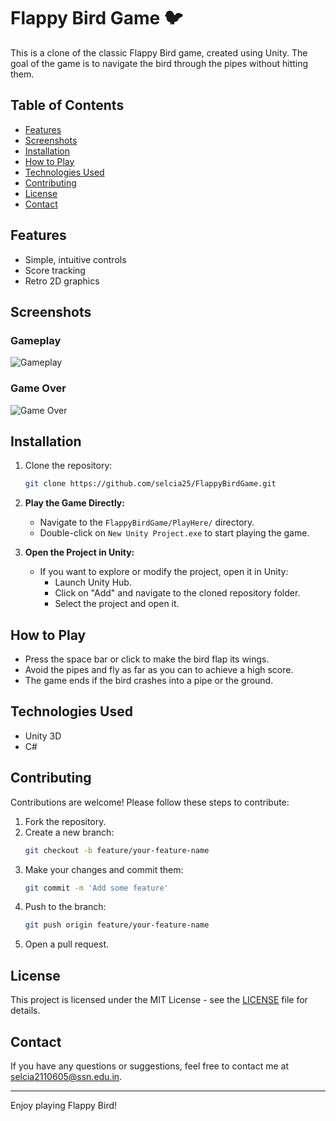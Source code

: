# Flappy Bird Game 🐦

This is a clone of the classic Flappy Bird game, created using Unity. The goal of the game is to navigate the bird through the pipes without hitting them.

## Table of Contents

- [Features](#features)
- [Screenshots](#screenshots)
- [Installation](#installation)
- [How to Play](#how-to-play)
- [Technologies Used](#technologies-used)
- [Contributing](#contributing)
- [License](#license)
- [Contact](#contact)

## Features

- Simple, intuitive controls
- Score tracking
- Retro 2D graphics

## Screenshots

### Gameplay
![Gameplay](FlappyBirdGame/screenshots/game-play.png)

### Game Over
![Game Over](FlappyBirdGame/screenshots/game-over.png)

## Installation

1. Clone the repository:
    ```sh
    git clone https://github.com/selcia25/FlappyBirdGame.git
    ```
2. **Play the Game Directly:**
    - Navigate to the `FlappyBirdGame/PlayHere/` directory.
    - Double-click on `New Unity Project.exe` to start playing the game.

3. **Open the Project in Unity:**
    - If you want to explore or modify the project, open it in Unity:
        - Launch Unity Hub.
        - Click on "Add" and navigate to the cloned repository folder.
        - Select the project and open it.

## How to Play

- Press the space bar or click to make the bird flap its wings.
- Avoid the pipes and fly as far as you can to achieve a high score.
- The game ends if the bird crashes into a pipe or the ground.

## Technologies Used

- Unity 3D
- C#

## Contributing

Contributions are welcome! Please follow these steps to contribute:

1. Fork the repository.
2. Create a new branch:
    ```sh
    git checkout -b feature/your-feature-name
    ```
3. Make your changes and commit them:
    ```sh
    git commit -m 'Add some feature'
    ```
4. Push to the branch:
    ```sh
    git push origin feature/your-feature-name
    ```
5. Open a pull request.

## License

This project is licensed under the MIT License - see the [LICENSE](LICENSE) file for details.

## Contact

If you have any questions or suggestions, feel free to contact me at [selcia2110605@ssn.edu.in](mailto:selcia2110605@ssn.edu.in).

---

Enjoy playing Flappy Bird!
